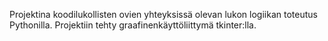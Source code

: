 Projektina koodilukollisten ovien yhteyksissä olevan lukon logiikan toteutus Pythonilla. Projektiin tehty graafinenkäyttöliittymä tkinter:lla.
